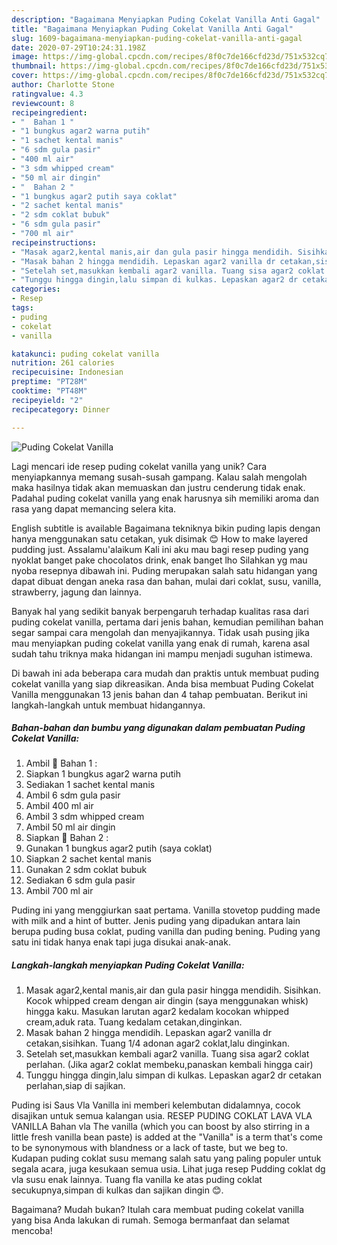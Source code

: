 ```yaml
---
description: "Bagaimana Menyiapkan Puding Cokelat Vanilla Anti Gagal"
title: "Bagaimana Menyiapkan Puding Cokelat Vanilla Anti Gagal"
slug: 1609-bagaimana-menyiapkan-puding-cokelat-vanilla-anti-gagal
date: 2020-07-29T10:24:31.198Z
image: https://img-global.cpcdn.com/recipes/8f0c7de166cfd23d/751x532cq70/puding-cokelat-vanilla-foto-resep-utama.jpg
thumbnail: https://img-global.cpcdn.com/recipes/8f0c7de166cfd23d/751x532cq70/puding-cokelat-vanilla-foto-resep-utama.jpg
cover: https://img-global.cpcdn.com/recipes/8f0c7de166cfd23d/751x532cq70/puding-cokelat-vanilla-foto-resep-utama.jpg
author: Charlotte Stone
ratingvalue: 4.3
reviewcount: 8
recipeingredient:
- "  Bahan 1 "
- "1 bungkus agar2 warna putih"
- "1 sachet kental manis"
- "6 sdm gula pasir"
- "400 ml air"
- "3 sdm whipped cream"
- "50 ml air dingin"
- "  Bahan 2 "
- "1 bungkus agar2 putih saya coklat"
- "2 sachet kental manis"
- "2 sdm coklat bubuk"
- "6 sdm gula pasir"
- "700 ml air"
recipeinstructions:
- "Masak agar2,kental manis,air dan gula pasir hingga mendidih. Sisihkan. Kocok whipped cream dengan air dingin (saya menggunakan whisk) hingga kaku. Masukan larutan agar2 kedalam kocokan whipped cream,aduk rata. Tuang kedalam cetakan,dinginkan."
- "Masak bahan 2 hingga mendidih. Lepaskan agar2 vanilla dr cetakan,sisihkan. Tuang 1/4 adonan agar2 coklat,lalu dinginkan."
- "Setelah set,masukkan kembali agar2 vanilla. Tuang sisa agar2 coklat perlahan. (Jika agar2 coklat membeku,panaskan kembali hingga cair)"
- "Tunggu hingga dingin,lalu simpan di kulkas. Lepaskan agar2 dr cetakan perlahan,siap di sajikan."
categories:
- Resep
tags:
- puding
- cokelat
- vanilla

katakunci: puding cokelat vanilla 
nutrition: 261 calories
recipecuisine: Indonesian
preptime: "PT28M"
cooktime: "PT48M"
recipeyield: "2"
recipecategory: Dinner

---
```



![Puding Cokelat Vanilla](https://img-global.cpcdn.com/recipes/8f0c7de166cfd23d/751x532cq70/puding-cokelat-vanilla-foto-resep-utama.jpg)

Lagi mencari ide resep puding cokelat vanilla yang unik? Cara menyiapkannya memang susah-susah gampang. Kalau salah mengolah maka hasilnya tidak akan memuaskan dan justru cenderung tidak enak. Padahal puding cokelat vanilla yang enak harusnya sih memiliki aroma dan rasa yang dapat memancing selera kita.

English subtitle is available Bagaimana tekniknya bikin puding lapis dengan hanya menggunakan satu cetakan, yuk disimak 😊 How to make layered pudding just. Assalamu&#39;alaikum Kali ini aku mau bagi resep puding yang nyoklat banget pake chocolatos drink, enak banget lho Silahkan yg mau nyoba resepnya dibawah ini. Puding merupakan salah satu hidangan yang dapat dibuat dengan aneka rasa dan bahan, mulai dari coklat, susu, vanilla, strawberry, jagung dan lainnya.

Banyak hal yang sedikit banyak berpengaruh terhadap kualitas rasa dari puding cokelat vanilla, pertama dari jenis bahan, kemudian pemilihan bahan segar sampai cara mengolah dan menyajikannya. Tidak usah pusing jika mau menyiapkan puding cokelat vanilla yang enak di rumah, karena asal sudah tahu triknya maka hidangan ini mampu menjadi suguhan istimewa.


Di bawah ini ada beberapa cara mudah dan praktis untuk membuat puding cokelat vanilla yang siap dikreasikan. Anda bisa membuat Puding Cokelat Vanilla menggunakan 13 jenis bahan dan 4 tahap pembuatan. Berikut ini langkah-langkah untuk membuat hidangannya.

<!--inarticleads1-->

##### Bahan-bahan dan bumbu yang digunakan dalam pembuatan Puding Cokelat Vanilla:

1. Ambil  🍮 Bahan 1 :
1. Siapkan 1 bungkus agar2 warna putih
1. Sediakan 1 sachet kental manis
1. Ambil 6 sdm gula pasir
1. Ambil 400 ml air
1. Ambil 3 sdm whipped cream
1. Ambil 50 ml air dingin
1. Siapkan  🥃 Bahan 2 :
1. Gunakan 1 bungkus agar2 putih (saya coklat)
1. Siapkan 2 sachet kental manis
1. Gunakan 2 sdm coklat bubuk
1. Sediakan 6 sdm gula pasir
1. Ambil 700 ml air


Puding ini yang menggiurkan saat pertama. Vanilla stovetop pudding made with milk and a hint of butter. Jenis puding yang dipadukan antara lain berupa puding busa coklat, puding vanilla dan puding bening. Puding yang satu ini tidak hanya enak tapi juga disukai anak-anak. 

<!--inarticleads2-->

##### Langkah-langkah menyiapkan Puding Cokelat Vanilla:

1. Masak agar2,kental manis,air dan gula pasir hingga mendidih. Sisihkan. Kocok whipped cream dengan air dingin (saya menggunakan whisk) hingga kaku. Masukan larutan agar2 kedalam kocokan whipped cream,aduk rata. Tuang kedalam cetakan,dinginkan.
1. Masak bahan 2 hingga mendidih. Lepaskan agar2 vanilla dr cetakan,sisihkan. Tuang 1/4 adonan agar2 coklat,lalu dinginkan.
1. Setelah set,masukkan kembali agar2 vanilla. Tuang sisa agar2 coklat perlahan. (Jika agar2 coklat membeku,panaskan kembali hingga cair)
1. Tunggu hingga dingin,lalu simpan di kulkas. Lepaskan agar2 dr cetakan perlahan,siap di sajikan.


Puding isi Saus Vla Vanilla ini memberi kelembutan didalamnya, cocok disajikan untuk semua kalangan usia. RESEP PUDING COKLAT LAVA VLA VANILLA Bahan vla The vanilla (which you can boost by also stirring in a little fresh vanilla bean paste) is added at the &#34;Vanilla&#34; is a term that&#39;s come to be synonymous with blandness or a lack of taste, but we beg to. Kudapan puding coklat susu memang salah satu yang paling populer untuk segala acara, juga kesukaan semua usia. Lihat juga resep Pudding coklat dg vla susu enak lainnya. Tuang fla vanilla ke atas puding coklat secukupnya,simpan di kulkas dan sajikan dingin 😊. 

Bagaimana? Mudah bukan? Itulah cara membuat puding cokelat vanilla yang bisa Anda lakukan di rumah. Semoga bermanfaat dan selamat mencoba!
